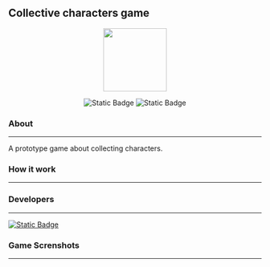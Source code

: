 ## Collective characters game

<p align="center">
<img src="" width="126px">
</p>

<p align="center">
<img alt="Static Badge" src="https://img.shields.io/badge/Engine%20-Unity%202022.3.35f1-purple">
<img alt="Static Badge" src="https://img.shields.io/badge/Version%20-0.1.0%20(Alpha)-blue">
</p>

### About
____
A prototype game about collecting characters. 

### How it work 
____


### Developers
____
[<img alt="Static Badge" src="https://img.shields.io/badge/-Bohdan-green">](https://github.com/d1smire)

### Game Screnshots
____
